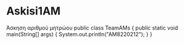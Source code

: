 # Askisi1AM
Άσκηση αριθμού μητρώου
public class TeamAMs {
    public static void main(String[] args) {
        System.out.println("AM8220212");
    }
}
